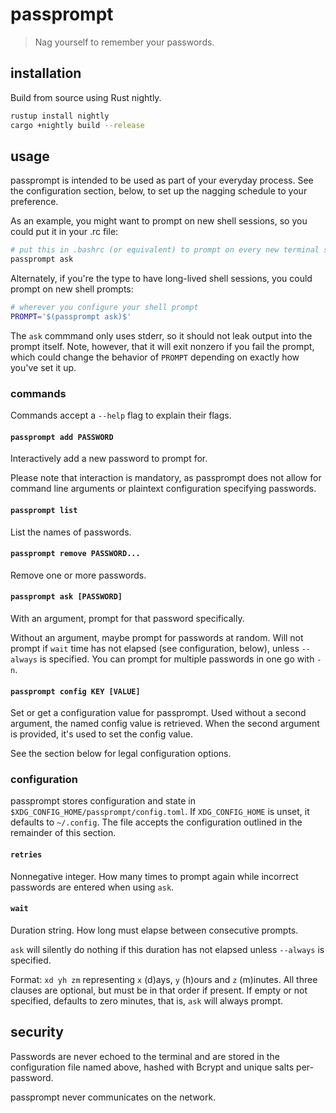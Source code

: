 # passprompt

> Nag yourself to remember your passwords.

## installation

Build from source using Rust nightly.

```sh
rustup install nightly
cargo +nightly build --release
```

## usage

passprompt is intended to be used as part of your everyday process. See the configuration section, below, to set up the nagging schedule to your preference.

As an example, you might want to prompt on new shell sessions, so you could put it in your .rc file:

```sh
# put this in .bashrc (or equivalent) to prompt on every new terminal session
passprompt ask
```

Alternately, if you're the type to have long-lived shell sessions, you could prompt on new shell prompts:

```sh
# wherever you configure your shell prompt
PROMPT='$(passprompt ask)$'
```

The `ask` commmand only uses stderr, so it should not leak output into the prompt itself. Note, however, that it will exit nonzero if you fail the prompt, which could change the behavior of `PROMPT` depending on exactly how you've set it up.

### commands

Commands accept a `--help` flag to explain their flags.

#### `passprompt add PASSWORD`

Interactively add a new password to prompt for.

Please note that interaction is mandatory, as passprompt does not allow for command line arguments or plaintext configuration specifying passwords.

#### `passprompt list`

List the names of passwords.

#### `passprompt remove PASSWORD...`

Remove one or more passwords.

#### `passprompt ask [PASSWORD]`

With an argument, prompt for that password specifically.

Without an argument, maybe prompt for passwords at random. Will not prompt if `wait` time has not elapsed (see configuration, below), unless `--always` is specified. You can prompt for multiple passwords in one go with `-n`.

#### `passprompt config KEY [VALUE]`

Set or get a configuration value for passprompt. Used without a second argument, the named config value is retrieved. When the second argument is provided, it's used to set the config value.

See the section below for legal configuration options.

### configuration

passprompt stores configuration and state in `$XDG_CONFIG_HOME/passprompt/config.toml`. If `XDG_CONFIG_HOME` is unset, it defaults to `~/.config`. The file accepts the configuration outlined in the remainder of this section.

#### `retries`

Nonnegative integer. How many times to prompt again while incorrect passwords are entered when using `ask`.

#### `wait`

Duration string. How long must elapse between consecutive prompts.

`ask` will silently do nothing if this duration has not elapsed unless `--always` is specified.

Format: `xd yh zm` representing `x` (d)ays, `y` (h)ours and `z` (m)inutes. All three clauses are optional, but must be in that order if present. If empty or not specified, defaults to zero minutes, that is, `ask` will always prompt.

## security

Passwords are never echoed to the terminal and are stored in the configuration file named above, hashed with Bcrypt and unique salts per-password.

passprompt never communicates on the network.
